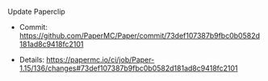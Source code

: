 Update Paperclip

* Commit: https://github.com/PaperMC/Paper/commit/73def107387b9fbc0b0582d181ad8c9418fc2101

* Details: https://papermc.io/ci/job/Paper-1.15/136/changes#73def107387b9fbc0b0582d181ad8c9418fc2101